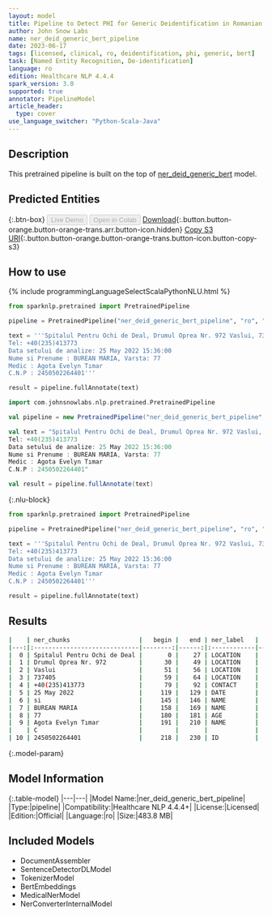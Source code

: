 ```yaml
---
layout: model
title: Pipeline to Detect PHI for Generic Deidentification in Romanian (BERT)
author: John Snow Labs
name: ner_deid_generic_bert_pipeline
date: 2023-06-17
tags: [licensed, clinical, ro, deidentification, phi, generic, bert]
task: [Named Entity Recognition, De-identification]
language: ro
edition: Healthcare NLP 4.4.4
spark_version: 3.0
supported: true
annotator: PipelineModel
article_header:
  type: cover
use_language_switcher: "Python-Scala-Java"
---
```


## Description

This pretrained pipeline is built on the top of [ner_deid_generic_bert](https://nlp.johnsnowlabs.com/2022/11/22/ner_deid_generic_bert_ro.html) model.

## Predicted Entities



{:.btn-box}
<button class="button button-orange" disabled>Live Demo</button>
<button class="button button-orange" disabled>Open in Colab</button>
[Download](https://s3.amazonaws.com/auxdata.johnsnowlabs.com/clinical/models/ner_deid_generic_bert_pipeline_ro_4.4.4_3.0_1686993891669.zip){:.button.button-orange.button-orange-trans.arr.button-icon.hidden}
[Copy S3 URI](s3://auxdata.johnsnowlabs.com/clinical/models/ner_deid_generic_bert_pipeline_ro_4.4.4_3.0_1686993891669.zip){:.button.button-orange.button-orange-trans.button-icon.button-copy-s3}

## How to use

<div class="tabs-box" markdown="1">
{% include programmingLanguageSelectScalaPythonNLU.html %}

```python
from sparknlp.pretrained import PretrainedPipeline

pipeline = PretrainedPipeline("ner_deid_generic_bert_pipeline", "ro", "clinical/models")

text = '''Spitalul Pentru Ochi de Deal, Drumul Oprea Nr. 972 Vaslui, 737405 România
Tel: +40(235)413773
Data setului de analize: 25 May 2022 15:36:00
Nume si Prenume : BUREAN MARIA, Varsta: 77
Medic : Agota Evelyn Tımar
C.N.P : 2450502264401'''

result = pipeline.fullAnnotate(text)
```
```scala
import com.johnsnowlabs.nlp.pretrained.PretrainedPipeline

val pipeline = new PretrainedPipeline("ner_deid_generic_bert_pipeline", "ro", "clinical/models")

val text = "Spitalul Pentru Ochi de Deal, Drumul Oprea Nr. 972 Vaslui, 737405 România
Tel: +40(235)413773
Data setului de analize: 25 May 2022 15:36:00
Nume si Prenume : BUREAN MARIA, Varsta: 77
Medic : Agota Evelyn Tımar
C.N.P : 2450502264401"

val result = pipeline.fullAnnotate(text)
```

{:.nlu-block}
```python
from sparknlp.pretrained import PretrainedPipeline

pipeline = PretrainedPipeline("ner_deid_generic_bert_pipeline", "ro", "clinical/models")

text = '''Spitalul Pentru Ochi de Deal, Drumul Oprea Nr. 972 Vaslui, 737405 România
Tel: +40(235)413773
Data setului de analize: 25 May 2022 15:36:00
Nume si Prenume : BUREAN MARIA, Varsta: 77
Medic : Agota Evelyn Tımar
C.N.P : 2450502264401'''

result = pipeline.fullAnnotate(text)
```
</div>

## Results

```bash
|    | ner_chunks                   |   begin |   end | ner_label   |   confidence |
|---:|:-----------------------------|--------:|------:|:------------|-------------:|
|  0 | Spitalul Pentru Ochi de Deal |       0 |    27 | LOCATION    |     0.99352  |
|  1 | Drumul Oprea Nr. 972         |      30 |    49 | LOCATION    |     0.99994  |
|  2 | Vaslui                       |      51 |    56 | LOCATION    |     1        |
|  3 | 737405                       |      59 |    64 | LOCATION    |     1        |
|  4 | +40(235)413773               |      79 |    92 | CONTACT     |     1        |
|  5 | 25 May 2022                  |     119 |   129 | DATE        |     1        |
|  6 | si                           |     145 |   146 | NAME        |     0.9998   |
|  7 | BUREAN MARIA                 |     158 |   169 | NAME        |     0.9993   |
|  8 | 77                           |     180 |   181 | AGE         |     1        |
|  9 | Agota Evelyn Tımar           |     191 |   210 | NAME        |     0.859975 |
|    | C                            |         |       |             |              |
| 10 | 2450502264401                |     218 |   230 | ID          |     1        |
```

{:.model-param}
## Model Information

{:.table-model}
|---|---|
|Model Name:|ner_deid_generic_bert_pipeline|
|Type:|pipeline|
|Compatibility:|Healthcare NLP 4.4.4+|
|License:|Licensed|
|Edition:|Official|
|Language:|ro|
|Size:|483.8 MB|

## Included Models

- DocumentAssembler
- SentenceDetectorDLModel
- TokenizerModel
- BertEmbeddings
- MedicalNerModel
- NerConverterInternalModel